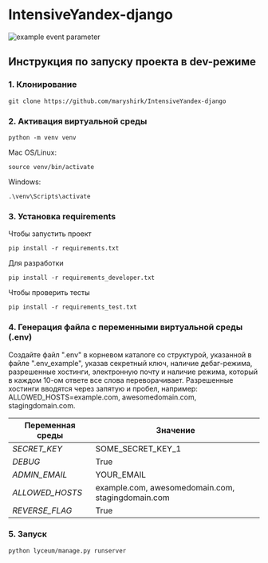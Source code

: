 # IntensiveYandex-django

![example event parameter](https://github.com/maryshirk/IntensiveYandex-django/actions/workflows/python-package.yml/badge.svg)

## Инструкция по запуску проекта в dev-режиме

### 1. Клонирование
```
git clone https://github.com/maryshirk/IntensiveYandex-django
```

### 2. Активация виртуальной среды
```
python -m venv venv
```
Mac OS/Linux:
```
source venv/bin/activate
```
Windows:
```
.\venv\Scripts\activate
```

### 3. Установка requirements
Чтобы запустить проект
```
pip install -r requirements.txt
```
Для разработки
```
pip install -r requirements_developer.txt
```
Чтобы проверить тесты
```
pip install -r requirements_test.txt
```

### 4. Генерация файла с переменными виртуальной среды (.env)
Создайте файл ".env" в корневом каталоге со структурой, указанной в файле ".env_example", указав секретный ключ, наличие дебаг-режима, разрешенные хостинги, электронную почту и наличие режима, который в каждом 10-ом ответе все слова переворачивает. Разрешенные хостинги вводятся через запятую и пробел, например: ALLOWED_HOSTS=example.com, awesomedomain.com, stagingdomain.com.

|Переменная среды|Значение|
|-----| -----|
|*SECRET_KEY*|SOME_SECRET_KEY_1|
|*DEBUG*|True|
|*ADMIN_EMAIL*|YOUR_EMAIL|
|*ALLOWED_HOSTS*|example.com, awesomedomain.com, stagingdomain.com|
|*REVERSE_FLAG*|True|

### 5. Запуск
```
python lyceum/manage.py runserver
```
